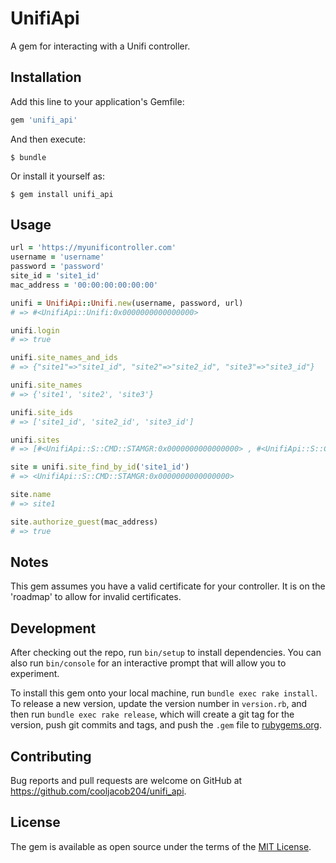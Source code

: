 # UnifiApi

A gem for interacting with a Unifi controller.

## Installation

Add this line to your application's Gemfile:

```ruby
gem 'unifi_api'
```

And then execute:

    $ bundle

Or install it yourself as:

    $ gem install unifi_api

## Usage

```ruby
url = 'https://myunificontroller.com'
username = 'username'
password = 'password'
site_id = 'site1_id'
mac_address = '00:00:00:00:00:00'

unifi = UnifiApi::Unifi.new(username, password, url)
# => #<UnifiApi::Unifi:0x0000000000000000>

unifi.login
# => true

unifi.site_names_and_ids
# => {"site1"=>"site1_id", "site2"=>"site2_id", "site3"=>"site3_id"}

unifi.site_names
# => {'site1', 'site2', 'site3'}

unifi.site_ids
# => ['site1_id', 'site2_id', 'site3_id']

unifi.sites
# => [#<UnifiApi::S::CMD::STAMGR:0x0000000000000000> , #<UnifiApi::S::CMD::STAMGR:0x0000000000000001> , #<UnifiApi::S::CMD::STAMGR:0x0000000000000002>]

site = unifi.site_find_by_id('site1_id')
# => <UnifiApi::S::CMD::STAMGR:0x0000000000000000>

site.name
# => site1

site.authorize_guest(mac_address)
# => true
```

## Notes

This gem assumes you have a valid certificate for your controller. It is on the 'roadmap' to allow for invalid certificates.

## Development

After checking out the repo, run `bin/setup` to install dependencies. You can also run `bin/console` for an interactive prompt that will allow you to experiment.

To install this gem onto your local machine, run `bundle exec rake install`. To release a new version, update the version number in `version.rb`, and then run `bundle exec rake release`, which will create a git tag for the version, push git commits and tags, and push the `.gem` file to [rubygems.org](https://rubygems.org).

## Contributing

Bug reports and pull requests are welcome on GitHub at https://github.com/cooljacob204/unifi_api.

## License

The gem is available as open source under the terms of the [MIT License](https://opensource.org/licenses/MIT).
